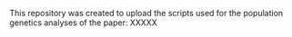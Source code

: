 This repository was created to upload the scripts used for the population genetics analyses of the paper:
XXXXX



